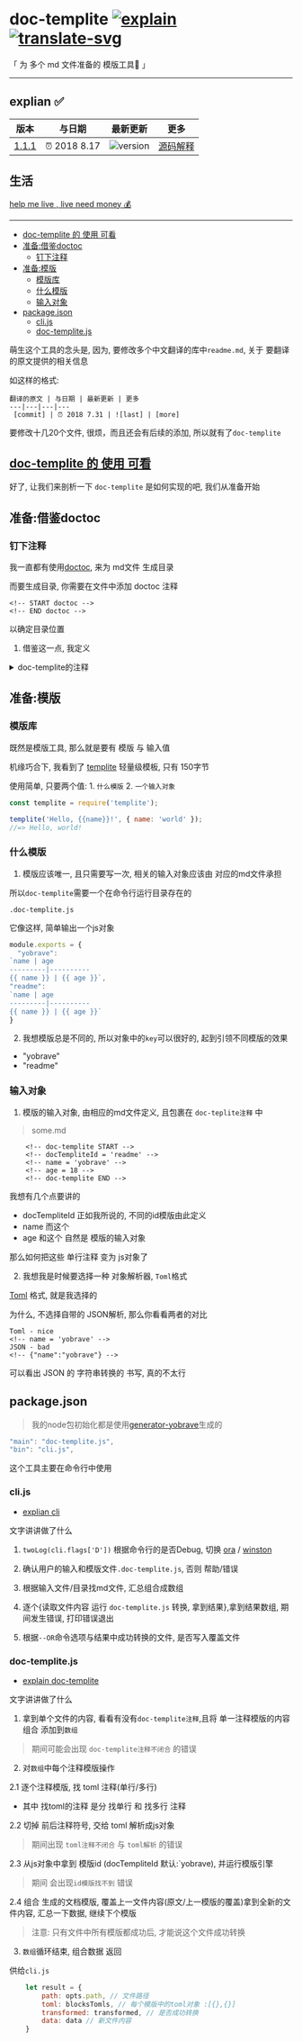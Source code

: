 # doc-templite [![explain]][source] [![translate-svg]][translate-list]

[explain]: http://llever.com/explain.svg
[source]: https://github.com/chinanf-boy/Source-Explain
[translate-svg]: http://llever.com/translate.svg
[translate-list]: https://github.com/chinanf-boy/chinese-translate-list

「 为 多个 md 文件准备的 模版工具🔧 」

<!-- [中文](./readme.md) | ~~[english](./readme.en.md)~~ -->

---

## explian ✅

<!-- doc-templite START generated -->
<!-- name = 'doc-templite' -->
<!-- version = '1.1.1' -->
<!-- time = '2018 8.17' -->
版本 | 与日期 | 最新更新 | 更多
---|---|---|---
[1.1.1][commit] | ⏰ 2018 8.17 | ![version] | [源码解释][more]

[commit]: https://github.com/chinanf-boy/doc-templite/tree/v1.1.1
[version]: https://img.shields.io/npm/v/doc-templite.svg
[more]: https://github.com/chinanf-boy/Source-Explain

<!-- doc-templite END generated -->

## 生活

[help me live , live need money 💰](https://github.com/chinanf-boy/live-need-money)

---

<!-- START doctoc generated TOC please keep comment here to allow auto update -->
<!-- DON'T EDIT THIS SECTION, INSTEAD RE-RUN doctoc TO UPDATE -->


- [doc-templite 的 使用 可看](#doc-templite-%E7%9A%84-%E4%BD%BF%E7%94%A8-%E5%8F%AF%E7%9C%8B)
- [准备:借鉴doctoc](#%E5%87%86%E5%A4%87%E5%80%9F%E9%89%B4doctoc)
  - [钉下注释](#%E9%92%89%E4%B8%8B%E6%B3%A8%E9%87%8A)
- [准备:模版](#%E5%87%86%E5%A4%87%E6%A8%A1%E7%89%88)
  - [模版库](#%E6%A8%A1%E7%89%88%E5%BA%93)
  - [什么模版](#%E4%BB%80%E4%B9%88%E6%A8%A1%E7%89%88)
  - [输入对象](#%E8%BE%93%E5%85%A5%E5%AF%B9%E8%B1%A1)
- [package.json](#packagejson)
  - [cli.js](#clijs)
  - [doc-templite.js](#doc-templitejs)

<!-- END doctoc generated TOC please keep comment here to allow auto update -->

萌生这个工具的念头是, 因为, 要修改多个中文翻译的库中`readme.md`, 关于 要翻译的原文提供的相关信息

如这样的格式: 

```
翻译的原文 | 与日期 | 最新更新 | 更多
---|---|---|---
 [commit] | ⏰ 2018 7.31 | ![last] | [more]
```

要修改十几20个文件, 很烦，而且还会有后续的添加, 所以就有了`doc-templite`

## [doc-templite 的 使用 可看](https://github.com/chinanf-boy/doc-templite/blob/master/readme.zh.md#%E4%BE%8B)

好了, 让我们来剖析一下 `doc-templite` 是如何实现的吧, 我们从准备开始

## 准备:借鉴doctoc

### 钉下注释

我一直都有使用[doctoc](https://github.com/thlorenz/doctoc), 来为 md文件 生成目录

而要生成目录, 你需要在文件中添加 doctoc 注释

```
<!-- START doctoc -->
<!-- END doctoc -->
```

以确定目录位置

1. 借鉴这一点, 我定义

<details>

<summary> doc-templite的注释 </summary>

```
    <!-- doc-templite START -->
    <!-- docTempliteId = 'readme' -->

    <!-- doc-templite END -->
```

2. 自然`doctoc`是可以查找目录下的md文件, 继续借鉴这个函数

3. 每次doctoc生成目录, 就会替换成新的

说明有一个, 更换 doctoc 生成目录的函数 借鉴

</details>

## 准备:模版

### 模版库

既然是模版工具, 那么就是要有 模版 与 输入值

机缘巧合下, 我看到了 [templite](https://github.com/lukeed/templite) 轻量级模板, 只有 150字节

使用简单, 只要两个值: 1. `什么模版` 2. `一个输入对象`

``` js
const templite = require('templite');

templite('Hello, {{name}}!', { name: 'world' });
//=> Hello, world!
```

### 什么模版

1. 模版应该唯一, 且只需要写一次, 相关的输入对象应该由 对应的md文件承担

所以`doc-templite`需要一个在命令行运行目录存在的

```
.doc-templite.js
```

它像这样, 简单输出一个js对象

``` js
module.exports = {
  "yobrave":
`name | age
---------|----------
{{ name }} | {{ age }}`,
"readme":
`name | age
---------|----------
{{ name }} | {{ age }}`
}
```

2. 我想模版总是不同的, 所以对象中的`key`可以很好的, 起到引领不同模版的效果

- "yobrave"
- "readme"

### 输入对象

1. 模版的输入对象, 由相应的md文件定义, 且包裹在 `doc-teplite注释` 中

> some.md

```
    <!-- doc-templite START -->
    <!-- docTempliteId = 'readme' -->
    <!-- name = 'yobrave' -->
    <!-- age = 18 -->
    <!-- doc-templite END -->
```

我想有几个点要讲的

- docTempliteId 正如我所说的, 不同的id模版由此定义
- name 而这个
- age  和这个 自然是 模版的输入对象

那么如何把这些 单行注释 变为 js对象了

2. 我想我是时候要选择一种 对象解析器, `Toml`格式

[Toml](https://github.com/toml-lang/toml) 格式, 就是我选择的

为什么, 不选择自带的 JSON解析, 那么你看看两者的对比

```
Toml - nice
<!-- name = 'yobrave' -->
JSON - bad
<!-- {"name":"yobrave"} -->
```

可以看出 JSON 的 字符串转换的 书写, 真的不太行

## package.json

> 我的node包初始化都是使用[generator-yobrave](https://github.com/chinanf-boy/generator-yobrave)生成的

``` js
"main": "doc-templite.js",
"bin": "cli.js",
```

这个工具主要在命令行中使用

### cli.js

- [explian cli](./cli.md)

文字讲讲做了什么

1. `twoLog(cli.flags['D'])` 根据命令行的是否Debug, 切换 [ora] / [winston]

[ora]: https://github.com/sindresorhus/ora
[winston]: https://github.com/winstonjs/winston

2. 确认用户的输入和模版文件`.doc-templite.js`, 否则 帮助/错误

3. 根据输入文件/目录找md文件, 汇总组合成数组

4. 逐个{读取文件内容 运行 `doc-templite.js` 转换, 拿到结果},拿到结果数组, 期间发生错误, 打印错误退出

5. 根据`--OR`命令选项与结果中成功转换的文件, 是否写入覆盖文件

### doc-templite.js

- [explain doc-templite](./doc-templite.md)

文字讲讲做了什么

1. 拿到单个文件的内容, 看看有没有`doc-templite注释`,且将 单一注释模版的内容组合 添加到`数组`

> 期间可能会出现 `doc-templite注释不闭合` 的错误

2. 对`数组`中每个注释模版操作

2.1 逐个注释模版, 找 toml 注释(单行/多行)

- 其中 找toml的注释 是分 找单行 和 找多行 注释

2.2 切掉 前后注释符号, 交给 toml 解析成js对象

> 期间出现 `toml注释不闭合` 与 `toml解析` 的错误

2.3 从js对象中拿到 模版id (docTempliteId 默认:`yobrave), 并运行模版引擎

> 期间 会出现`id模版找不到` 错误

2.4 组合 生成的文档模版, 覆盖上一文件内容(原文/上一模版的覆盖)拿到全新的文件内容, 汇总一下数据, 继续下个模版

> 注意: 只有文件中所有模版都成功后, 才能说这个文件成功转换

3. `数组`循环结束, 组合数据 返回

供给`cli.js`

``` js
	let result = {
		path: opts.path, // 文件路径
		toml: blocksTomls, // 每个模版中的toml对象 :[{},{}]
		transformed: transformed, // 是否成功转换
		data: data // 新文件内容
	}
```